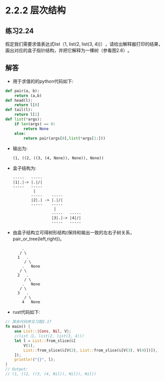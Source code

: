 # 2.2.2 层次结构
## 练习2.24
假定我们需要求值表达式list（1, list(2, list(3, 4))）​，请给出解释器打印的结果，画出对应的盒子指针结构，并把它解释为一棵树（参看图2.6）​。

## 解答
* 用于求值的的python代码如下:
```python
def pair(a, b):
    return (a,b)
def head(l):
    return l[0]
def tail(l):
    return l[1]
def list(*args):
    if len(args) == 0:
        return None
    else:
        return pair(args[0],list(*args[1:]))
```
* 输出为:
    ```
    (1, ((2, ((3, (4, None)), None)), None))
    ```
* 盒子结构为:
    ```
    -----   -----
    |1|.|-> |.|/|
    -----   -----
             |
            -----    -----
            |2|.| -> |.|/| 
            -----    -----
                      |
                     -----   -----
                     |3|.|-> |4|/|  
                     -----   -----
    ```
* 由盒子结构立可得树形结构(保持和输出一致的左右子树关系，pair_or_tree(left,right))。
    ```
        .
       / \
      1   .
         / \
        .   None    
       / \
      2   .
         / \
        .   None  
       / \
      3   .
         / \
        4   None 
    ```
* rust代码如下:
```rust
// 其余代码参见习题2.17
fn main() {
    use List::{Cons, Nil, V};
    //list（1, list(2, list(3, 4))）
    let l = List::from_slice(&[
        V(1),
        List::from_slice(&[V(2), List::from_slice(&[V(3), V(4)])]),
    ]);
    println!("{}", l);
}
// Output:
// (1, ((2, ((3, (4, Nil)), Nil)), Nil))
```

